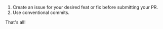 1. Create an issue for your desired feat or fix before submitting your PR.
2. Use conventional commits.

That's all!
